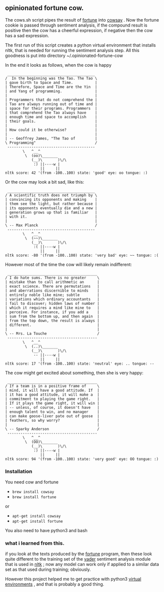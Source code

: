 
## opinionated fortune cow.

The cows.sh script pipes the result of [fortune](https://en.wikipedia.org/wiki/Fortune_%28Unix%29) into [cowsay](https://en.wikipedia.org/wiki/Cowsay) . Now the fortune cookie is passed through sentiment analysis, if the compound result is positive then the cow has a cheerful expression, if negative then the cow has a sad expression.

The first run of this script creates a python virtual environment that installs nltk, that is needed for running the sentiment analysis step.
All this goodness is put into directory ~/.opinionated-fortune-cow

In the end it looks as follows, when the cow is happy

```
 ________________________________________
/  In the beginning was the Tao. The Tao \
| gave birth to Space and Time.          |
| Therefore, Space and Time are the Yin  |
| and Yang of programming.               |
|                                        |
| Programmers that do not comprehend the |
| Tao are always running out of time and |
| space for their programs. Programmers  |
| that comprehend the Tao always have    |
| enough time and space to accomplish    |
| their goals.                           |
|                                        |
| How could it be otherwise?             |
|                                        |
| -- Geoffrey James, "The Tao of         |
\ Programming"                           /
 ----------------------------------------
        \   ^__^
         \  (oo)\_______
            (__)\       )\/\
             :) ||----w |
                ||     ||
nltk score: 42 '(from -100..100) state: 'good' eye: oo tongue: :)
```

Or the cow may look a bit sad, like this:
```
 ________________________________________
/ A scientific truth does not triumph by \
| convincing its opponents and making    |
| them see the light, but rather because |
| its opponents eventually die and a new |
| generation grows up that is familiar   |
| with it.                               |
|                                        |
\ -- Max Planck                          /
 ----------------------------------------
        \   ^__^
         \  (~~)\_______
            (__)\       )\/\
             :( ||----w |
                ||     ||
nltk score: -80 '(from -100..100) state: 'very bad' eye: ~~ tongue: :(
```

However most of the time the cow will likely remain indifferent:

```
 _________________________________________
/ I do hate sums. There is no greater     \
| mistake than to call arithmetic an      |
| exact science. There are permutations   |
| and aberrations discernible to minds    |
| entirely noble like mine; subtle        |
| variations which ordinary accountants   |
| fail to discover; hidden laws of number |
| which it requires a mind like mine to   |
| perceive. For instance, if you add a    |
| sum from the bottom up, and then again  |
| from the top down, the result is always |
| different.                              |
|                                         |
\ -- Mrs. La Touche                       /
 -----------------------------------------
        \   ^__^
         \  (..)\_______
            (__)\       )\/\
             -- ||----w |
                ||     ||
nltk score: 17 '(from -100..100) state: 'neutral' eye: .. tongue: --
```

The cow might get excited about something, then she is very happy:

```
 _________________________________________
/ If a team is in a positive frame of     \
| mind, it will have a good attitude. If  |
| it has a good attitude, it will make a  |
| commitment to playing the game right.   |
| If it plays the game right, it will win |
| -- unless, of course, it doesn't have   |
| enough talent to win, and no manager    |
| can make goose-liver pate out of goose  |
| feathers, so why worry?                 |
|                                         |
\ -- Sparky Anderson                      /
 -----------------------------------------
        \   ^__^
         \  (OO)\_______
            (__)\       )\/\
             :) ||----w |
                ||     ||
nltk score: 94 '(from -100..100) state: 'very good' eye: OO tongue: :)
```

### Installation

You need cow and fortune

- ```brew install cowsay```
- ```brew install fortune```

or 

- ```apt-get install cowsay```
- ```apt-get install fortune```

You also need to have python3 and bash

### what i learned from this.

if you look at the texts produced by the [fortune](https://en.wikipedia.org/wiki/Fortune_%28Unix%29) program, then these look quite different to the training set of the [vader](https://github.com/cjhutto/vaderSentiment) sentiment analysis module that is used in [nltk](https://www.nltk.org/) ; now any model can work only if applied to a similar data set as that used during training; obviously.

However this project helped me to get practice with python3 [virtual environments](https://docs.python.org/3/library/venv.html) , and that is probably a good thing.
